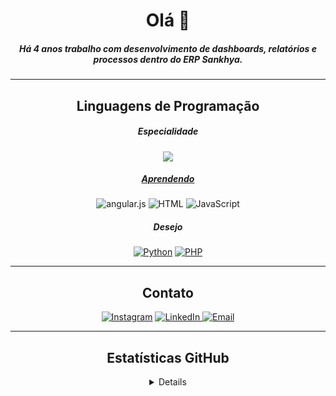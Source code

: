 <div align="center">
    <h1>Olá 👋</h1>
    <h5>Há 4 anos trabalho com desenvolvimento de dashboards, relatórios e processos dentro do ERP Sankhya.</h5>
    <hr>
    <h2>Linguagens de Programação</h2>
    <h5>Especialidade</h5>
    <div>
        <a href=""><img src="https://img.shields.io/badge/Oracle SQL-F80000?style=for-the-badge&logo=oracle&logoColor=white"</a>
    </div>
    <h5>Aprendendo</h5>
    <div>
        <a><img alt="angular.js" src="https://img.shields.io/badge/angular.js-%23E23237.svg?style=for-the-badge&logo=angularjs&logoColor=white" style="max-width: 100%;"></a>
        <a><img alt="HTML" src="https://img.shields.io/badge/html5-%23E34F26.svg?style=for-the-badge&logo=html5&logoColor=white" style="max-width: 100%;"></a>
        <a><img alt="JavaScript" src="https://img.shields.io/badge/javascript-%23323330.svg?style=for-the-badge&logo=javascript&logoColor=%23F7DF1E" style="max-width: 100%;"></a>
    </div>
    <div>
    <h5>Desejo</h5>
        <a href=""><img alt="Python" src="https://img.shields.io/badge/python-3670A0?style=for-the-badge&logo=python&logoColor=ffdd54" style="max-width: 100%;"></a>
        <a href=""><img alt="PHP" src="https://img.shields.io/badge/php-%23777BB4.svg?style=for-the-badge&logo=php&logoColor=white" data-canonical-src="https://img.shields.io/badge/PHP-%23777BB4.svg?logo=php&amp;logoColor=white" style="max-width: 100%;"></a>
    </div>
    <hr>
    <div align="center">
        <h2>Contato</h2>
        <a href="http://instagram.com/angelogus"><img alt="Instagram" src="https://img.shields.io/badge/angelogus-%23E4405F.svg?style=for-the-badge&logo=Instagram&logoColor=white" style="max-width: 100%"></a>
        <a href="https://www.linkedin.com/in/angelo-botelho-15753b128/"><img alt="LinkedIn" src="https://img.shields.io/badge/linkedin-%230077B5.svg?style=for-the-badge&logo=linkedin&logoColor=white" style="max-width: 100%"</a>
        <a href="angelobot94@gmail.com"><img alt="Email" src="https://img.shields.io/badge/Gmail-D14836?style=for-the-badge&logo=gmail&logoColor=white" style="max-width: 100%"></a>
    </div>
    <hr>
    <div>
     <h2>Estatísticas GitHub</h2>
     <details>
      <img src="https://github-readme-stats.vercel.app/api?username=angelogus&hide=contribs,prs&theme=dark"/>
      <img src="https://github-readme-stats.vercel.app/api/top-langs/?username=angelogus&layout=compact&theme=dark"/>
     </details>
    </div>
     
</div>

